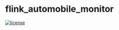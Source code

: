 # flink_automobile_monitor
[![license](https://img.shields.io/github/license/slashsBin/styleguide-git-commit-message.svg)](https://github.com/DataseekCN/flink_automobile_monitor/blob/master/LICENSE)